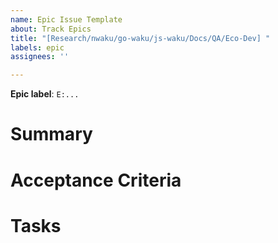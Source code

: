 ```yaml
---
name: Epic Issue Template
about: Track Epics
title: "[Research/nwaku/go-waku/js-waku/Docs/QA/Eco-Dev] "
labels: epic
assignees: ''

---
```



<!-- Use GitHub Project fields "due date" and "planned start" to set dates -->
**Epic label**: `E:...`

# Summary

<!-- Provide a high level summary of the Epic -->  

# Acceptance Criteria

<!-- describe the deliverable of this epic and its attributes in plain English -->

# Tasks

<!-- can be generated using the `epics` command of https://github.com/fryorcraken/milestone-update/ -->
<!--

Breakdown of the work

- [ ] research: ...
- [ ] nwaku: ...

-->

